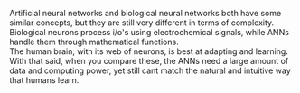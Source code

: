 <p>
Artificial neural networks and biological neural networks both have some similar concepts, but they are still very different in terms of complexity.<br>
Biological neurons process i/o's using electrochemical signals, while ANNs handle them through mathematical functions. <br>
The human brain, with its web of neurons, is best at adapting and learning. <br>
With that said, when you compare these, the ANNs need a large amount of data and computing power, yet still cant match the natural and intuitive way that humans learn.<br>
<!-- Artificial neural networks (ANNs) and biological neural networks share basic similarities in structure and purpose but differ greatly in complexity and how they operate. Both process input signals and send outputs, but biological neurons use electrochemical signals, while ANNs rely on mathematical functions and weighted inputs (Goodfellow, Bengio, & Courville, 2016). Biological neurons are far more intricate, featuring dendrites, axons, and synapses, which ANNs simplify into layers of nodes and adjustable weights (Kandel, Schwartz, & Jessell, 2013).
On a larger scale, biological networks, with billions of neurons and trillions of synapses, handle parallel processing that supports consciousness and adaptive learning (Seung, 2012). ANNs, although powerful for tasks like image recognition, are smaller in scale and need large data sets and computational power, lacking the general understanding humans have (LeCun, Bengio, & Hinton, 2015). While humans learn through experiences and reasoning, ANNs stick to algorithmic learning and often require far more data to achieve similar insights (Lake et al., 2017). -->
</p>

<!--
<p>
Artificial neural networks (ANNs) and biological neural networks share some core similarities in architecture and function but differ significantly in their complexity and operation. On a single-neuron level, both systems process input signals and pass them to other neurons. Biological neurons use electrochemical signals and neurotransmitters for this process, while ANNs rely on mathematical functions and weighted inputs to generate outputs (Goodfellow, Bengio, & Courville, 2016). Structurally, biological neurons are vastly more complex, with dendrites, axons, and synapses that create intricate connections and enable plasticity. ANNs, with their layers of nodes and adjustable weights, aim to mimic this complexity but fall short of replicating the full biological intricacy (Kandel, Schwartz, & Jessell, 2013).

On a network level, both systems aim for pattern recognition and learning, but their scale and adaptability are notably different. Biological neural networks, made up of about 86 billion neurons and trillions of synapses, enable highly parallel processing, supporting functions such as consciousness, emotion, and adaptive learning (Seung, 2012). ANNs, on the other hand, generally have fewer layers and nodes and depend on large data sets and computational power to handle tasks like image and speech recognition. While ANNs can achieve remarkable results in specific areas, they lack the contextual understanding and broad generalization seen in human intelligence (LeCun, Bengio, & Hinton, 2015).

The learning processes in humans and machines also show major differences. Humans learn through experiences, sensory inputs, and cognitive processes such as reasoning and abstraction, allowing for flexible, continuous learning (Goldberg, 2019). ANNs, however, learn through algorithms—whether supervised, unsupervised, or reinforcement learning—that require extensive training data and often struggle to transfer knowledge across different contexts (Goodfellow et al., 2016). Human learning is highly efficient, capable of generalizing from minimal data, while machine learning needs large data sets and substantial computational resources to reach similar levels of performance (Lake, Ullman, Tenenbaum, & Gershman, 2017).

### References

Goodfellow, I., Bengio, Y., & Courville, A. (2016). *Deep learning*. MIT Press.

Goldberg, M. E. (2019). *Human intelligence*. Cambridge University Press.

Kandel, E. R., Schwartz, J. H., & Jessell, T. M. (2013). *Principles of neural science* (5th ed.). McGraw-Hill.

Lake, B. M., Ullman, T. D., Tenenbaum, J. B., & Gershman, S. J. (2017). Building machines that learn and think like people. *Behavioral and Brain Sciences, 40*, e253. https://doi.org/10.1017/S0140525X16001837

LeCun, Y., Bengio, Y., & Hinton, G. (2015). Deep learning. *Nature, 521*(7553), 436–444. https://doi.org/10.1038/nature14539

Seung, S. (2012). *Connectome: How the brain's wiring makes us who we are*. Houghton Mifflin Harcourt.
</p>
-->
